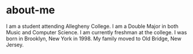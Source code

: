 # about-me
I am a student attending Allegheny College. I am a Double Major in both Music and Computer Science.
I am currently freshman at the college.
I was born in Brooklyn, New York in 1998. My family moved to Old Bridge, New Jersey.
